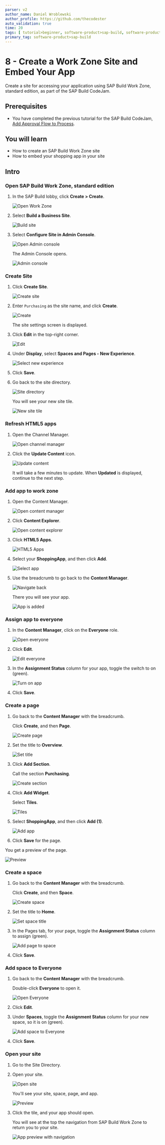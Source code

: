 ```yaml
---
parser: v2
author_name: Daniel Wroblewski
author_profile: https://github.com/thecodester
auto_validation: true
time: 20
tags: [ tutorial>beginner, software-product>sap-build, software-product>sap-build-apps, software-product>sap-build-process-automation]
primary_tag: software-product>sap-build
---
```

  
 

# 8 - Create a Work Zone Site and Embed Your App
<!-- description --> Create a site for accessing your application using SAP Build Work Zone, standard edition, as part of the SAP Build CodeJam.


## Prerequisites
- You have completed the previous tutorial for the SAP Build CodeJam, [Add Approval Flow to Process](codejam-07-build-deploy-app).





## You will learn
- How to create an SAP Build Work Zone site
- How to embed your shopping app in your site



## Intro



### Open SAP Build Work Zone, standard edition
1. In the SAP Build lobby, click **Create > Create**.

    ![Open Work Zone](images/wz-open1.png)

2. Select **Build a Business Site**.

    ![Build site](images/wz-open2.png)

3. Select **Configure Site in Admin Console**.

    ![Open Admin console](images/wz-open3.png)

    The Admin Console opens.

    ![Admin console](images/wz-open4.png)



### Create Site

1. Click **Create Site**.

    ![Create site](images/wz-create-site1.png)

2. Enter `Purchasing` as the site name, and click **Create**.

    ![Create](images/wz-create-site2.png)

    The site settings screen is displayed.

3. Click **Edit** in the top-right corner.

    ![Edit](images/wz-create-site3.png)

4. Under **Display**, select **Spaces and Pages - New Experience**.

    ![Select new experience](images/wz-create-site4.png)

4. Click **Save**.


5. Go back to the site directory.

    ![Site directory](images/wz-create-site5.png)

    You will see your new site tile.

    ![New site tile](images/wz-create-site6.png)







### Refresh HTML5 apps

1. Open the Channel Manager.

    ![Open channel manager](images/wz-add-app1.png)

2. Click the **Update Content** icon.

    ![Update content](images/wz-add-app2.png)

    It will take a few minutes to update. When **Updated** is displayed, continue to the next step.

 


### Add app to work zone
1. Open the Content Manager.

    ![Open content manager](images/wz-add-app3.png)

2. Click **Content Explorer**.

    ![Open content explorer](images/wz-add-app4.png)

3. Click **HTML5 Apps**.

    ![HTML5 Apps](images/wz-add-app5.png)

4. Select your **ShoppingApp**, and then click **Add**.

    ![Select app](images/wz-add-app6.png)

5. Use the breadcrumb to go back to the **Content Manager**.

    ![Navigate back](images/wz-add-app7.png)

    There you will see your app.

    ![App is added](images/wz-add-app8.png)



### Assign app to everyone
1. In the **Content Manager**, click on the **Everyone** role.

    ![Open everyone](images/wz-everyone1.png)

2. Click **Edit**.

    ![Edit everyone](images/wz-everyone2.png)

3. In the **Assignment Status** column for your app, toggle the switch to on (green).

    ![Turn on app](images/wz-everyone3.png)

4. Click **Save**.



### Create a page
1. Go back to the **Content Manager** with the breadcrumb.

    Click **Create**, and then **Page**.

    ![Create page](images/wz-page1.png)

2. Set the title to **Overview**.

    ![Set title](images/wz-page2.png)

3. Click **Add Section**.

    Call the section **Purchasing**.

    ![Create section](images/wz-page3.png)

4. Click **Add Widget**.

    Select **Tiles**.

    ![Tiles](images/wz-page4.png)

5. Select **ShoppingApp**, and then click **Add (1)**.

    ![Add app](images/wz-page5.png)

6. Click **Save** for the page.

You get a preview of the page.

![Preview](images/wz-page6.png)


### Create a space
1. Go back to the **Content Manager** with the breadcrumb.

    Click **Create**, and then **Space**.

    ![Create space](images/wz-space1.png)

2. Set the title to **Home**.

    ![Set space title](images/wz-space2.png)

3. In the Pages tab, for your page, toggle the **Assignment Status** column to assign (green).

    ![Add page to space](images/wz-space3.png)

4. Click **Save**.


### Add space to Everyone
1. Go back to the **Content Manager** with the breadcrumb.

    Double-click **Everyone** to open it.

    ![Open Everyone](images/wz-role1.png)

2. Click **Edit**.

3. Under **Spaces**, toggle the **Assignment Status** column for your new space, so it is on (green).

    ![Add space to Everyone](images/wz-role2.png)

4. Click **Save**.


### Open your site
1. Go to the Site Directory.

2. Open your site.

    ![Open site](images/wz-preview1.png)

    You'll see your site, space, page, and app.

    ![Preview](images/wz-preview2.png)

3. Click the tile, and your app should open.

    You will see at the top the navigation from SAP Build Work Zone to return you to your site.

    ![App preview with navigation](images/wz-preview3.png)

